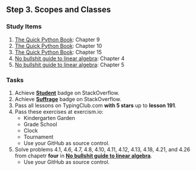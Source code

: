 ## Step 3. Scopes and Classes

### Study Items

  1. [The Quick Python Book](README.md): Chapter 9
  2. [The Quick Python Book](README.md): Chapter 10
  3. [The Quick Python Book](README.md): Chapter 15
  4. [No bullshit guide to linear algebra](README.md): Chapter 4
  5. [No bullshit guide to linear algebra](README.md): Chapter 5
  
  
### Tasks

  1. Achieve [**Student**](https://stackoverflow.com/help/badges/2/student) badge on StackOverflow.
  2. Achieve [**Suffrage**](https://stackoverflow.com/help/badges/804/suffrage) badge on StackOverflow.
  3. Pass all lessons on TypingClub.com **with 5 stars** up to **lesson 191**.
  4. Pass these exercises at exercism.io:
      - Kindergarten Garden
      - Grade School
      - Clock
      - Tournament
      - Use your GitHub as source control. 
  5. Solve problems 4.1, 4.6, 4.7, 4.8, 4.10, 4.11, 4.12, 4.13, 4.18, 4.21, and 4.26 from chapetr **four** in **[No bullshit guide to linear algebra](README.md)**.
      - Use your GitHub as source control.
